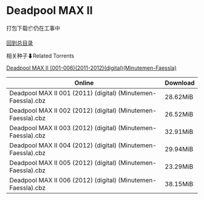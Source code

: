 # Deadpool MAX II

打包下载📦仍在工事中

[回到总目录](/Catalogs.md)







相关种子⬇Related Torrents

[Deadpool MAX II (001-006)(2011-2012)(digital)(Minutemen-Faessla)](https://github.com/alicewish/markdown/blob/master/torrent/Deadpool-MAX-II--001-006--2011-2012--digital--Minutemen-Faessla.md)

Online | Download
--- | ---
Deadpool MAX II 001 (2011) (digital) (Minutemen-Faessla).cbz | 28.62MiB
Deadpool MAX II 002 (2012) (digital) (Minutemen-Faessla).cbz | 26.52MiB
Deadpool MAX II 003 (2012) (digital) (Minutemen-Faessla).cbz | 32.91MiB
Deadpool MAX II 004 (2012) (digital) (Minutemen-Faessla).cbz | 29.94MiB
Deadpool MAX II 005 (2012) (digital) (Minutemen-Faessla).cbz | 23.29MiB
Deadpool MAX II 006 (2012) (digital) (Minutemen-Faessla).cbz | 38.15MiB